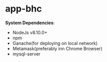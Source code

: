 # app-bhc

**System Dependencies**:

- NodeJs v8.10.0+
- npm
- Ganache(for deploying on local network)
- Metamask(preferably inn Chrome Browser)
- mysql-server
